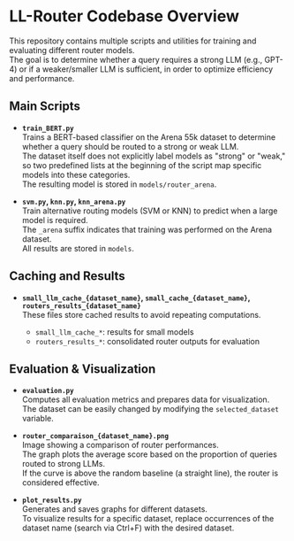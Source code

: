 # LL-Router Codebase Overview

This repository contains multiple scripts and utilities for training and evaluating different router models.  
The goal is to determine whether a query requires a strong LLM (e.g., GPT-4) or if a weaker/smaller LLM is sufficient, in order to optimize efficiency and performance.

## Main Scripts

- **`train_BERT.py`**  
  Trains a BERT-based classifier on the Arena 55k dataset to determine whether a query should be routed to a strong or weak LLM.  
  The dataset itself does not explicitly label models as "strong" or "weak," so two predefined lists at the beginning of the script map specific models into these categories.  
  The resulting model is stored in `models/router_arena`.

- **`svm.py`, `knn.py`, `knn_arena.py`**  
  Train alternative routing models (SVM or KNN) to predict when a large model is required.  
  The `_arena` suffix indicates that training was performed on the Arena dataset.  
  All results are stored in `models`.

## Caching and Results

- **`small_llm_cache_{dataset_name}`, `small_cache_{dataset_name}`, `routers_results_{dataset_name}`**  
  These files store cached results to avoid repeating computations.

  - `small_llm_cache_*`: results for small models  
  - `routers_results_*`: consolidated router outputs for evaluation

## Evaluation & Visualization

- **`evaluation.py`**  
  Computes all evaluation metrics and prepares data for visualization.  
  The dataset can be easily changed by modifying the `selected_dataset` variable.

- **`router_comparaison_{dataset_name}.png`**  
  Image showing a comparison of router performances.  
  The graph plots the average score based on the proportion of queries routed to strong LLMs.  
  If the curve is above the random baseline (a straight line), the router is considered effective.

- **`plot_results.py`**  
  Generates and saves graphs for different datasets.  
  To visualize results for a specific dataset, replace occurrences of the dataset name (search via Ctrl+F) with the desired dataset.
